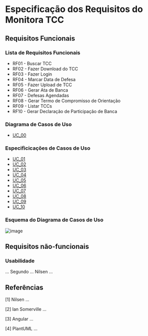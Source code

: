 # Especificação dos Requisitos do Monitora TCC

## Requisitos Funcionais

### Lista de Requisitos Funcionais

- RF01 - Buscar TCC
- RF02 - Fazer Download do TCC
- RF03 - Fazer Login
- RF04 - Marcar Data de Defesa
- RF05 - Fazer Upload de TCC
- RF06 - Gerar Ata de Banca
- RF07 - Defesas Agendadas
- RF08 - Gerar Termo de Compromisso de Orientação
- RF09 - Listar TCCs
- RF10 - Gerar Declaração de Participação de Banca

### Diagrama de Casos de Uso

- [UC_00](casos.plantuml)

### Especificicações de Casos de Uso

- [UC_01](reqs_buscar.md)
- [UC_02](reqs_download.md)
- [UC_03](reqs_login.md)
- [UC_04](reqs_data.md)
- [UC_05](reqs_upload.md)
- [UC_06](reqs_ata.md)
- [UC_07](reqs_defesas_agendadas.md)
- [UC_08](reqs_compromisso.md)
- [UC_09](reqs_listar.md)
- [UC_10](reqs_participacao.md)

### Esquema do Diagrama de Casos de Uso
![image](https://user-images.githubusercontent.com/62728919/148290278-80478285-fffb-4fad-86a3-0744d41fadb4.png)

## Requisitos não-funcionais

### Usabilidade

... Segundo ... Nilsen ...

## Referências

[1] Nilsen ...

[2] Ian Somerville ...

[3] Angular ...

[4] PlantUML ...
